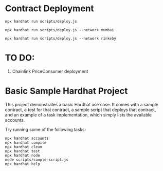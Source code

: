 # Contract Deployment

    npx hardhat run scripts/deploy.js

    npx hardhat run scripts/deploy.js --network mumbai

    npx hardhat run scripts/deploy.js --network rinkeby

# TO DO:

1) Chainlink PriceConsumer deployment



# Basic Sample Hardhat Project

This project demonstrates a basic Hardhat use case. It comes with a sample contract, a test for that contract, a sample script that deploys that contract, and an example of a task implementation, which simply lists the available accounts.

Try running some of the following tasks:

```shell
npx hardhat accounts
npx hardhat compile
npx hardhat clean
npx hardhat test
npx hardhat node
node scripts/sample-script.js
npx hardhat help
```
